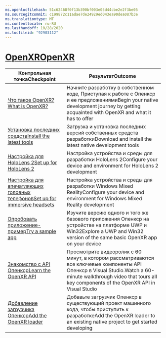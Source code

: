 ```yaml
---
ms.openlocfilehash: 51c62468f0f13b390bf003e05d44cbe2e2f3be05
ms.sourcegitcommit: c199872c11adae7de24929ed043ea90dea087b3e
ms.translationtype: MT
ms.contentlocale: ru-RU
ms.lasthandoff: 10/28/2020
ms.locfileid: "92903112"
---
```

# <a name="openxr"></a>[<span data-ttu-id="08ec3-101">OpenXR</span><span class="sxs-lookup"><span data-stu-id="08ec3-101">OpenXR</span></span>](#tab/openxr)

|  <span data-ttu-id="08ec3-102">Контрольная точка</span><span class="sxs-lookup"><span data-stu-id="08ec3-102">Checkpoint</span></span>  |  <span data-ttu-id="08ec3-103">Результат</span><span class="sxs-lookup"><span data-stu-id="08ec3-103">Outcome</span></span>  |
| --- | --- |
| [<span data-ttu-id="08ec3-104">Что такое OpenXR?</span><span class="sxs-lookup"><span data-stu-id="08ec3-104">What is OpenXR?</span></span>](../native/openxr.md) | <span data-ttu-id="08ec3-105">Начните разработку в собственном коде, Приступая к работе с Опенкср и ее предложениями</span><span class="sxs-lookup"><span data-stu-id="08ec3-105">Begin your native development journey by getting acquainted with OpenXR and what it has to offer</span></span> |
| [<span data-ttu-id="08ec3-106">Установка последних средств</span><span class="sxs-lookup"><span data-stu-id="08ec3-106">Install the latest tools</span></span>](../install-the-tools.md) | <span data-ttu-id="08ec3-107">Загрузка и установка последних версий собственных средств разработки</span><span class="sxs-lookup"><span data-stu-id="08ec3-107">Download and install the latest native development tools</span></span> |
| [<span data-ttu-id="08ec3-108">Настройка для HoloLens 2</span><span class="sxs-lookup"><span data-stu-id="08ec3-108">Set up for HoloLens 2</span></span>](../native/openxr-getting-started.md#getting-started-with-openxr-for-hololens-2) | <span data-ttu-id="08ec3-109">Настройка устройства и среды для разработки HoloLens 2</span><span class="sxs-lookup"><span data-stu-id="08ec3-109">Configure your device and environment for HoloLens 2 development</span></span> |
| [<span data-ttu-id="08ec3-110">Настройка для впечатляющих головных телефонов</span><span class="sxs-lookup"><span data-stu-id="08ec3-110">Set up for immersive headsets</span></span>](../native/openxr-getting-started.md#getting-started-with-openxr-for-windows-mixed-reality-headsets) | <span data-ttu-id="08ec3-111">Настройка устройства и среды для разработки Windows Mixed Reality</span><span class="sxs-lookup"><span data-stu-id="08ec3-111">Configure your device and environment for Windows Mixed Reality development</span></span> |
| [<span data-ttu-id="08ec3-112">Опробовать приложение-пример</span><span class="sxs-lookup"><span data-stu-id="08ec3-112">Try a sample app</span></span>](../native/openxr-getting-started.md#building-a-sample-openxr-app) | <span data-ttu-id="08ec3-113">Изучите версию одного и того же базового приложения Опенкср на устройстве на платформе UWP и Win32</span><span class="sxs-lookup"><span data-stu-id="08ec3-113">Explore a UWP and Win32 version of the same basic OpenXR app on your device</span></span> |
| [<span data-ttu-id="08ec3-114">Знакомство с API Опенкср</span><span class="sxs-lookup"><span data-stu-id="08ec3-114">Learn the OpenXR API</span></span>](../native/openxr-getting-started.md#learning-the-openxr-api) | <span data-ttu-id="08ec3-115">Просмотрите видеоролик с 60 минут, в котором рассматриваются все ключевые компоненты API Опенкср в Visual Studio.</span><span class="sxs-lookup"><span data-stu-id="08ec3-115">Watch a 60-minute walkthrough video that tours all key components of the OpenXR API in Visual Studio</span></span> |
| [<span data-ttu-id="08ec3-116">Добавление загрузчика Опенкср</span><span class="sxs-lookup"><span data-stu-id="08ec3-116">Add the OpenXR loader</span></span>](../native/openxr-getting-started.md#integrate-the-openxr-loader-into-a-project) | <span data-ttu-id="08ec3-117">Добавьте загрузчик Опенкср в существующий проект машинного кода, чтобы приступить к разработке</span><span class="sxs-lookup"><span data-stu-id="08ec3-117">Add the OpenXR loader to an existing native project to get started developing</span></span> |

<!--
# [WinRT (Legacy)](#tab/winrt)

|  Checkpoint  |  Outcome  |
| --- | --- |
| [Create a UWP app](../creating-a-holographic-directx-project.md) | Build a new Universal Windows Platform holographic app from scratch |
| [Create a Win32 app](../creating-a-holographic-directx-project.md#creating-a-win32-project) | Build a new Win32 holographic app from scratch |
| [Get a HolographicSpace](../getting-a-holographicspace.md) | Control immersive rendering, provide camera data, and access the spatial reasoning APIs |
| [Render in DirectX](../rendering-in-directx.md) | Reason about the position and orientation of one or more observers of a holographic scene as predicted by the system |
| [Coordinate systems in DirectX](../coordinate-systems-in-directx.md) | Explore the basis of spatial understanding offered by Windows Mixed Reality APIs. |
-->




